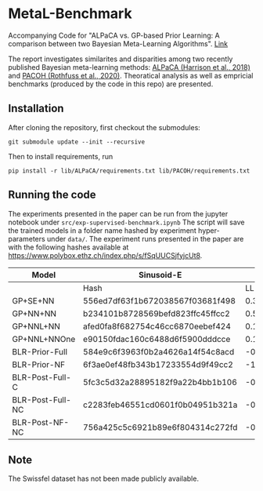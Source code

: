 # MetaL-Benchmark
Accompanying Code for "ALPaCA vs. GP-based Prior Learning: A comparison between two Bayesian Meta-Learning Algorithms". [Link](TBD)

The report investigates similarites and disparities among two recently published Bayesian meta-learning methods: 
[ALPaCA (Harrison et al., 2018)](https://arxiv.org/abs/1807.08912) and [PACOH (Rothfuss et al., 2020)](https://arxiv.org/abs/2002.05551).
Theoratical analysis as well as empricial benchmarks (produced by the code in this repo) are presented.
## Installation
After cloning the repository, first checkout the submodules:
```
git submodule update --init --recursive
```
Then to install requirements, run
```
pip install -r lib/ALPaCA/requirements.txt lib/PACOH/requirements.txt
```


## Running the code
The experiments presented in the paper can be run from the jupyter notebook under `src/exp-supervised-benchmark.ipynb`
The script will save the trained models in a folder name hashed by experiment hyper-parameters under `data/`. 
The experiment runs presented in the paper are with the following hashes available at https://www.polybox.ethz.ch/index.php/s/fSqUUCSjfyjcUt8.

|  Model             |  Sinusoid-E                       |          |         |         |  Sinusoid-H                        |          |         |         |  Cauchy                            |          |         |         |  Swissfel                          |          |         |         |
|--------------------|-----------------------------------|----------|---------|---------|------------------------------------|----------|---------|---------|------------------------------------|----------|---------|---------|------------------------------------|----------|---------|---------|
|                    |  Hash                             |  LL      |  RMSE   |  Calib  |  Hash                              |  LL      |  RMSE   |  Calib  |  Hash                              |  LL      |  RMSE   |  Calib  |  Hash                              |  LL      |  RMSE   |  Calib  |
|  GP+SE+NN          |  556ed7df63f1b672038567f03681f498 |  0.313   |  0.315  |  0.120  |  afd05d82a75fe279cfc0785d70abcfbe  |  -0.112  |  0.644  |  0.108  |  d51b8f751778e3805a91dc9f20a8bd7a  |  0.394   |  0.200  |  0.060  |  dcd464ceee4071a362a3cd52b93d57e6  |  -0.447  |  0.368  |  0.086  |
|  GP+NN+NN          |  b234101b8728569befd823ffc45ffcc2 |  0.596   |  0.287  |  0.124  |  b8306037d50693b96a93d79b2952546a  |  -0.125  |  0.632  |  0.108  |  e6d5c1f43644b42b69d456068ed1f5d2  |  0.185   |  0.217  |  0.069  |  b141d967a1bc4e14fc444f42aaee220f  |  -0.763  |  0.443  |  0.057  |
|  GP+NNL+NN         |  afed0fa8f682754c46cc6870eebef424 |  0.122   |  0.248  |  0.130  |  e212f5e2efa7e62b3034d970cdbae158  |  -1.056  |  0.743  |  0.110  |  4a17c486fda36a836fa95c8102057414  |  -0.015  |  0.239  |  0.074  |  bbd17d55149b77eb8d4f7b1bd340fcbf  |  -1.228  |  0.663  |  0.076  |
|  GP+NNL+NNOne      |  e90150fdac160c6488d6f5900dddcce  |  0.141   |  0.218  |  0.142  |  47bd412edfd12b41d40a5169399af0e6  |  -1.204  |  0.863  |  0.100  |  0de7c4f47bbddbbe92e937817c48aa54  |  0.016   |  0.230  |  0.076  |  d420c137b59ad709f5272f6bd4aa65b6  |  -0.645  |  0.459  |  0.054  |
|  BLR-Prior-Full    |  584e9c6f3963f0b2a4626a14f54c8acd |  -0.203  |  0.340  |  0.118  |  51edfcd7353c74261817cd06f40643be  |  -1.203  |  0.884  |  0.100  |  c10e083c86229b284fc0ce9b374024df  |  0.011   |  0.225  |  0.078  |  760a8ed714377a28e6d1e276e73255ae  |  -0.826  |  0.479  |  0.074  |
|  BLR-Prior-NF      |  6f3ae0ef48fb343b17233554d9f49cc2 |  -1.21   |  0.748  |  0.173  |  a80d44b16e63645932be9dcd1fd810e5  |  -1.302  |  0.949  |  0.102  |  6fa8a0c3a0ce603dc74ea87f64c7fa18  |  -0.308  |  0.237  |  0.112  |  a0a49a393d1a13463cb5b99de4d85762  |  -1.768  |  0.641  |  0.146  |
|  BLR-Post-Full-C   |  5fc3c5d32a28895182f9a22b4bb1b106 |  -0.45   |  0.438  |  0.111  |  0e80925297c4477f60ba960369ac9b14  |  -1.266  |  0.919  |  0.096  |  e74b047ea2dbaa23f69ef93c495c49ec  |  0.044   |  0.231  |  0.075  |  b047ed2052679791873486d582434e9c  |  -0.979  |  0.630  |  0.078  |
|  BLR-Post-Full-NC  |  c2283feb46551cd0601f0b04951b321a |  -0.373  |  0.404  |  0.116  |  faf9956480fbcfbaa509906ba796b703  |  -1.226  |  0.905  |  0.100  |  ed0b5b9fdf2c040cf6142527f9b7dc03  |  -0.038  |  0.246  |  0.080  |  ac57d7f4fa73259bd39a0aa227f7bed7  |  -1.892  |  0.828  |  0.139  |
|  BLR-Post-NF-NC    |  756a425c5c6921b89e6f804314c272fd |  -0.587  |  0.481  |  0.132  |  73a1e72c5c6ac8a7fb727502de72a32d  |  -1.264  |  0.944  |  0.098  |  bafd4b87d2abb196f8d4479aca329e48  |  -0.193  |  0.234  |  0.102  |  3afd3884aa170b49c929c8d0cc0c385f  |  -1.406  |  0.967  |  0.143  |


## Note
The Swissfel dataset has not been made publicly available.